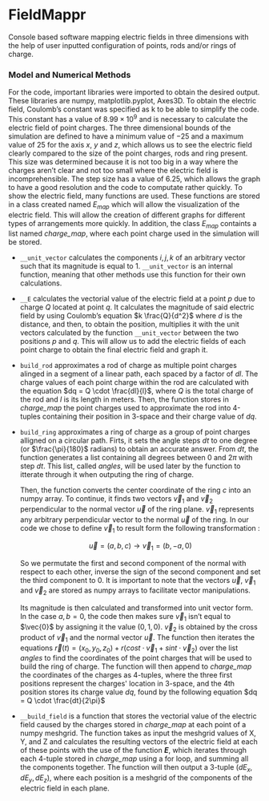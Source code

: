 # FieldMappr
Console based software mapping electric fields in three dimensions with the help of user inputted configuration of points, rods and/or rings of charge.

### **Model and Numerical Methods**

For the code, important libraries were imported to obtain the desired output. These libraries are numpy, matplotlib.pyplot,  Axes3D. To obtain the electric field,  Coulomb’s constant was specified as k to be able to simplify the code. This constant has a value of $8.99 \times 10^9$ and is necessary to calculate the electric field of point charges. The three dimensional bounds of the simulation are defined to have a minimum value of $-25$ and a maximum value of $25$ for the axis $x$, $y$ and $z$, which allows us to see the electric field clearly compared to the size of the point charges, rods and ring present. This size was determined because it is not too big in a way where the charges aren’t clear and not too small where the electric field is incomprehensible. The step size has a value of $6.25$, which allows the graph to have a good resolution and the code to computate rather quickly.  To show the electric field, many functions are used. These functions are stored in a class created named $E_{map}$ which will allow the visualization of the electric field. This will allow the creation of different graphs for different types of arrangements more quickly. In addition, the class $E_{map}$ containts a list named *charge_map*, where each point charge used in the simulation will be stored.

* `__unit_vector` calculates the components $i,j,k$ of an arbitrary vector such that its magnitude is equal to $1$. `__unit_vector` is an internal function, meaning that other methods use this function for their own calculations.
* `__E` calculates the vectorial value of the electric field at a point $p$ due to charge $Q$ located at point $q$. It calculates the magnitude of said electric field by using Coulomb’s equation $k \frac{Q}{d^2}$ where $d$ is the distance, and then, to obtain the position, multiplies it with the unit vectors calculated by the function `__unit_vector` between the two positions $p$ and $q$. This will allow us to add the electric fields of each point charge  to obtain the final electric field and graph it.
* `build_rod` approximates a rod of charge as multiple point charges alinged in a segment of a linear path, each spaced by a factor of $dl$. The charge values of each point charge within the rod are calculated with the equation $dq = Q \cdot \frac{dl}{l}$, where $Q$ is the total charge of the rod and $l$ is its length in meters. Then, the function stores in *charge_map* the point charges used to approximate the rod into 4-tuples containing their position in 3-space and their charge value of $dq$.
* `build_ring` approximates a ring of charge as a group of point charges alligned on a circular path. Firts, it sets the angle steps $dt$ to one degree (or $\frac{\pi}{180}$ radians) to obtain an accurate answer. From $dt$, the function generates a list containing all degrees between $0$ and $2\pi$ with step $dt$. This list, called *angles*, will be used later by the function to itterate through it when outputing the ring of charge.

    Then, the function converts the center coordinate of the ring $c$ into an numpy array. To continue, it finds two vectors $\vec{v}_1$ and $\vec{v}_2$ perpendicular to the normal vector $\vec{u}$ of the ring plane. $\vec{v}_1$
    represents any arbitrary perpendicular vector to the normal $\vec{u}$ of the ring. In our code we chose to define $\vec{v}_1$ to result form the following transformation :  

    $$\vec{u} = (a,b,c) \rightarrow \vec{v}_1 = (b, -a, 0)$$

    So we permutate the first and second component of the normal with respect to each other, inverse the sign of the second component and set the third component to $0$. It is important to note that the vectors $\vec{u}$, $\vec{v}_1$ and $\vec{v}_2$ are stored as numpy arrays to facilitate vector manipulations.
    
    Its magnitude is then calculated and transformed into unit vector form. In the case $a,b = 0$, the code then makes sure $\vec{v}_1$ isn’t equal to $\vec{0}$ by assigning it the value $(0,1,0)$. $\vec{v}_2$ is obtained by the cross product of $\vec{v}_1$ and the normal vector $\vec{u}$. The function then iterates the equations  $\vec{r}(t)= (x_0, y_0,z_0) + r(cos t\cdot \vec{v}_1+ sin t\cdot \vec{v}_2)$ over the list *angles* to find the coordinates of the point charges that will be used to build the ring of charge. The function will then append to *charge_map* the coordinates of the charges as 4-tuples, where the three first positions represent the charges' location in 3-space, and the 4th position stores its charge value $dq$, found by the following equation $dq = Q \cdot \frac{dt}{2\pi}$

* `__build_field` is a function that stores the vectorial value of the electric field caused by the charges stored in *charge_map* at each point of a numpy meshgrid. The function takes as input the meshgrid values of X, Y, and Z and calculates the resulting vectors of the electric field at each of these points with the use of the function ***E***, which iterates through each 4-tuple stored in *charge_map* using a for loop, and summing all the components together. The function will then output a 3-tuple $(dE_x, dE_y, dE_z)$, where each position is a meshgrid of the components of the electric field in each plane.


  

